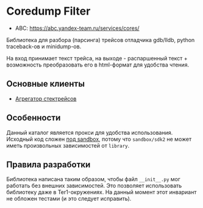 # Coredump Filter

- ABC: https://abc.yandex-team.ru/services/cores/

Библиотека для разбора (парсинга) трейсов отладчика gdb/lldb, python traceback-ов и minidump-ов.

На вход принимает текст трейса, на выходе - распаршенный текст + возможность преобразовать
его в html-формат для удобства чтения.


## Основные клиенты
- [Агрегатор стектрейсов](https://wiki.yandex-team.ru/cores-aggregation)


## Особенности

Данный каталог является прокси для удобства использования. Исходный код сложен
[под sandbox](https://a.yandex-team.ru/arc/trunk/arcadia/sandbox/sdk2/helpers/coredump_filter),
потому что `sandbox/sdk2` не может иметь произвольных зависимостей от `library`.


## Правила разработки

Библиотека написана таким образом, чтобы файл `__init__.py` мог работать
без внешних зависимостей. Это позволяет использовать библиотеку даже в Ter1-окружениях.
На данный момент этот инвариант не обложен тестами (и это следует исправить).
